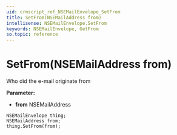 ```yaml
---
uid: crmscript_ref_NSEMailEnvelope_SetFrom
title: SetFrom(NSEMailAddress from)
intellisense: NSEMailEnvelope.SetFrom
keywords: NSEMailEnvelope, GetFrom
so.topic: reference
---
```


# SetFrom(NSEMailAddress from)

Who did the e-mail originate from

**Parameter:** 
* **from** NSEMailAddress

```crmscript
NSEMailEnvelope thing;
NSEMailAddress from;
thing.SetFrom(from);
```

